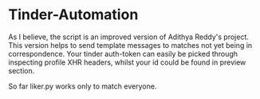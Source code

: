 # Tinder-Automation
As I believe, the script is an improved version of Adithya Reddy's project.
This version helps to send template messages to matches not yet being in correspondence.
Your tinder auth-token can easily be picked through inspecting profile XHR headers, 
whilst your id could be found in preview section.

So far liker.py works only to match everyone.
